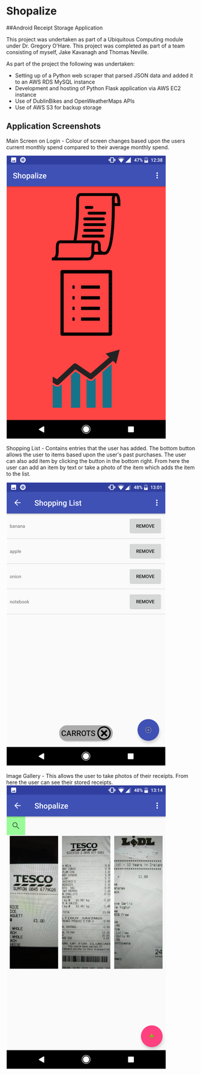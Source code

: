 # Shopalize
##Android Receipt Storage Application

This project was undertaken as part of a Ubiquitous Computing module under Dr. Gregory O'Hare.
This project was completed as part of a team consisting of myself, Jake Kavanagh and Thomas Neville.

As part of the project the following was undertaken:

- Setting up of a Python web scraper that parsed JSON data and added it to an AWS RDS MySQL instance
- Development and hosting of Python Flask application via AWS EC2 instance
- Use of DublinBikes and OpenWeatherMaps APIs
- Use of AWS S3 for backup storage

## Application Screenshots
Main Screen on Login - Colour of screen changes based upon the users current monthly spend compared to their average monthly spend.

<img src="./Main Screen.PNG"/>

Shopping List - Contains entries that the user has added. The bottom button allows the user to items based upon the user's past purchases. The user can also add item by clicking the button in the bottom right. From here the user can add an item by text or take a photo of the item which adds the item to the list.

<img src="./Shopping List.PNG"/>

Image Gallery - This allows the user to take photos of their receipts. From here the user can see their stored receipts. 
<img src="./Receipt Gallery.PNG"/>

